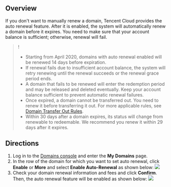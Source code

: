 


## Overview

If you don't want to manually renew a domain, Tencent Cloud provides the auto renewal feature. After it is enabled, the system will automatically renew a domain before it expires. You need to make sure that your account balance is sufficient; otherwise, renewal will fail.

>!
>- Starting from April 2020, domains with auto renewal enabled will be renewed 14 days before expiration.
>- If renewal fails due to insufficient account balance, the system will retry renewing until the renewal succeeds or the renewal grace period ends.
>- A domain that fails to be renewed will enter the redemption period and may be released and deleted eventually. Keep your account balance sufficient to prevent automatic renewal failures.
>- Once expired, a domain cannot be transferred out. You need to renew it before transferring it out. For more applicable rules, see [Domain Transfer Out Rules](https://intl.cloud.tencent.com/document/product/242/42858).
>- Within 30 days after a domain expires, its status will change from renewable to redeemable. We recommend you renew it within 29 days after it expires.
>

## Directions

1. Log in to the [Domains console](https://console.intl.cloud.tencent.com/domain/manage) and enter the **My Domains** page.
2. In the row of the domain for which you want to set auto renewal, click **Enable** or **More** and select **Enable Auto-Renewal** as shown below:
![](https://qcloudimg.tencent-cloud.cn/raw/2a7a4e062d6cec8fdb59d1315022d1a9.png)
3. Check your domain renewal information and fees and click **Confirm**. Then, the auto renewal feature will be enabled as shown below:
![](https://qcloudimg.tencent-cloud.cn/raw/0650a225b7fcfc455e99f48bc3ee9405.png)



